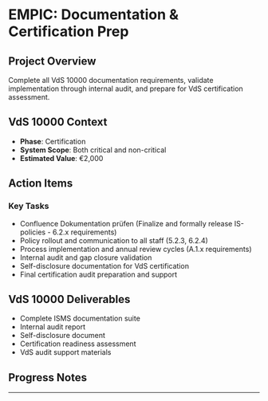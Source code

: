 # EMPIC: Documentation & Certification Prep

## Project Overview
Complete all VdS 10000 documentation requirements, validate implementation through internal audit, and prepare for VdS certification assessment.

## VdS 10000 Context
- **Phase**: Certification
- **System Scope**: Both critical and non-critical
- **Estimated Value**: €2,000

## Action Items  
### Key Tasks
- Confluence Dokumentation prüfen (Finalize and formally release IS-policies - 6.2.x requirements)
- Policy rollout and communication to all staff (5.2.3, 6.2.4)
- Process implementation and annual review cycles (A.1.x requirements)
- Internal audit and gap closure validation
- Self-disclosure documentation for VdS certification
- Final certification audit preparation and support

## VdS 10000 Deliverables
- Complete ISMS documentation suite
- Internal audit report
- Self-disclosure document
- Certification readiness assessment
- VdS audit support materials

## Progress Notes

---